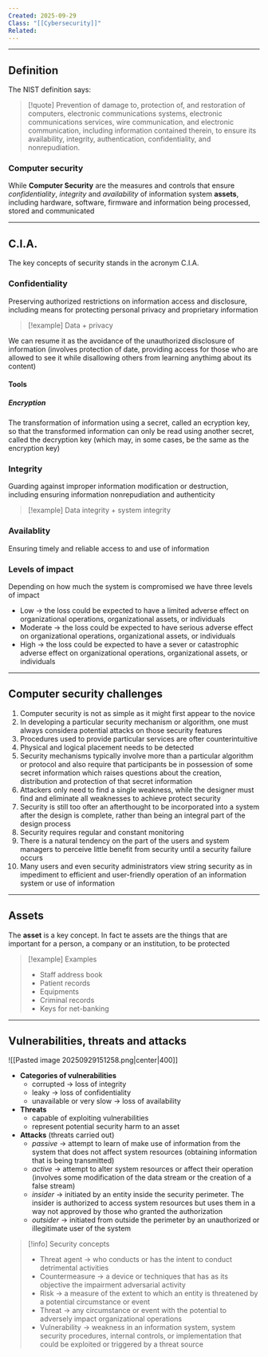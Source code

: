 ```yaml
---
Created: 2025-09-29
Class: "[[Cybersecurity]]"
Related:
---
```

---
## Definition
The NIST definition says:

>[!quote]
>Prevention of damage to, protection of, and restoration of computers, electronic communications systems, electronic communications services, wire communication, and electronic communication, including information contained therein, to ensure its availability, integrity, authentication, confidentiality, and nonrepudiation.

### Computer security
While **Computer Security** are the measures and controls that ensure *confidentiality*, *integrity* and *availability* of information system **assets**, including hardware, software, firmware and information being processed, stored and communicated

---
## C.I.A.
The key concepts of security stands in the acronym C.I.A.
### Confidentiality
Preserving authorized restrictions on information access and disclosure, including means for protecting personal privacy and proprietary information

>[!example] Data + privacy

We can resume it as the avoidance of the unauthorized disclosure of information (involves protection of date, providing access for those who are allowed to see it while disallowing others from learning anythimg about its content)

#### Tools
##### Encryption
The transformation of information using a secret, called an ecryption key, so that the transformed information can only be read using another secret, called the decryption key (which may, in some cases, be the same as the encryption key)

### Integrity
Guarding against improper information modification or destruction, including ensuring information nonrepudiation and authenticity

>[!example] Data integrity + system integrity

### Availablity
Ensuring timely and reliable access to and use of information

### Levels of impact
Depending on how much the system is compromised we have three levels of impact
- Low → the loss could be expected to have a limited adverse effect on organizational operations, organizational assets, or individuals
- Moderate → the loss could be expected to have serious adverse effect on organizational operations, organizational assets, or individuals
- High → the loss could be expected to have a sever or catastrophic adverse effect on organizational operations, organizational assets, or individuals

---
## Computer security challenges
1. Computer security is not as simple as it might first appear to the novice
2. In developing a particular security mechanism or algorithm, one must always considera potential attacks on those security features
3. Procedures used to provide particular services are ofter counterintuitive
4. Physical and logical placement needs to be detected
5. Security mechanisms typically involve more than a particular algorithm or protocol and also require that participants be in possession of some secret information which raises questions about the creation, distribution and protection of that secret information
6. Attackers only need to find a single weakness, while the designer must find and eliminate all weaknesses to achieve protect security
7. Security is still too ofter an afterthought to be incorporated into a system after the design is complete, rather than being an integral part of the design process
8. Security requires regular and constant monitoring
9. There is a natural tendency on the part of the users and system managers to perceive little benefit from security until a security failure occurs
10. Many users and even security administrators view string security as in impediment to efficient and user-friendly operation of an information system or use of information

---
## Assets
The **asset** is a key concept. In fact te assets are the things that are important for a person, a company or an institution, to be protected

>[!example] Examples
>- Staff address book
>- Patient records
>- Equipments
>- Criminal records
>- Keys for net-banking

---
## Vulnerabilities, threats and attacks
![[Pasted image 20250929151258.png|center|400]]

- **Categories of vulnerabilities**
	- corrupted → loss of integrity
	- leaky → loss of confidentiality
	- unavailable or very slow → loss of availability
- **Threats**
	- capable of exploiting vulnerabilities
	- represent potential security harm to an asset
- **Attacks** (threats carried out)
	- *passive* → attempt to learn of make use of information from the system that does not affect system resources (obtaining information that is being transmitted)
	- *active* → attempt to alter system resources or affect their operation (involves some modification of the data stream or the creation of a false stream)
	- *insider* → initiated by an entity inside the security perimeter. The insider is authorized to access system resources but uses them in a way not approved by those who granted the authorization
	- *outsider* → initiated from outside the perimeter by an unauthorized or illegitimate user of the system

>[!info] Security concepts
>- Threat agent → who conducts or has the intent to conduct detrimental activities
>- Countermeasure → a device or techniques that has as its objective  the impairment adversarial activity
>- Risk → a measure of the extent to which an entity is threatened by a potential circumstance or event
>- Threat → any circumstance or event with the potential to adversely impact organizational operations
>- Vulnerability → weakness in an information system, system security procedures, internal controls, or implementation that could be exploited or triggered by a threat source

